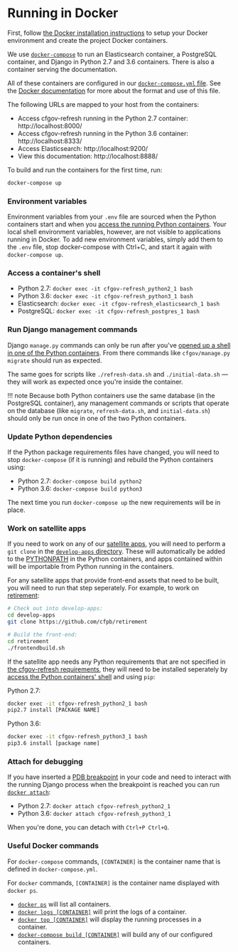 # Running in Docker

First, follow
[the Docker installation instructions](installation/#docker-compose-installation)
to setup your Docker environment and create the project Docker containers.

We use [`docker-compose`](https://docs.docker.com/compose/reference/overview/)
to run an Elasticsearch container, a PostgreSQL container, 
and Django in Python 2.7 and 3.6 containers. 
There is also a container serving the documentation. 

All of these containers are configured in our 
[`docker-compose.yml` file](https://github.com/cfpb/cfgov-refresh/blob/master/docker-compose.yml). 
See the [Docker documentation](https://docs.docker.com/compose/compose-file/) 
for more about the format and use of this file.

The following URLs are mapped to your host from the containers:

- Access cfgov-refresh running in the Python 2.7 container: http://localhost:8000/
- Access cfgov-refresh running in the Python 3.6 container: http://localhost:8333/
- Access Elasticsearch: http://localhost:9200/
- View this documentation: http://localhost:8888/

To build and run the containers for the first time, run:

```bash
docker-compose up
```

### Environment variables

Environment variables from your `.env` file are sourced 
when the Python containers start
and when you [access the running Python containers](#access-the-containers-shell). 
Your local shell environment variables, however, 
are not visible to applications running in Docker.
To add new environment variables, simply add them to the `.env` file, 
stop docker-compose with Ctrl+C, 
and start it again with `docker-compose up`.

### Access a container's shell

- Python 2.7: `docker exec -it cfgov-refresh_python2_1 bash`
- Python 3.6: `docker exec -it cfgov-refresh_python3_1 bash`
- Elasticsearch: `docker exec -it cfgov-refresh_elasticsearch_1 bash`
- PostgreSQL: `docker exec -it cfgov-refresh_postgres_1 bash`

### Run Django management commands

Django `manage.py` commands can only be run after you've 
[opened up a shell in one of the Python containers](](#access-the-containers-shell)). 
From there commands like `cfgov/manage.py migrate` should run as expected.

The same goes for scripts like `./refresh-data.sh` and `./initial-data.sh` —
they will work as expected once you're inside the container.

!!! note
    Because both Python containers use the same database (in the PostgreSQL container), 
    any management commands or scripts that operate on the database
    (like `migrate`, `refresh-data.sh`, and `initial-data.sh`)
    should only be run once in one of the two Python containers.

### Update Python dependencies

If the Python package requirements files have changed, 
you will need to stop `docker-compose` (if it is running) 
and rebuild the Python containers using:

- Python 2.7: `docker-compose build python2`
- Python 3.6: `docker-compose build python3`

The next time you run `docker-compose up` the new requirements will be in place.

### Work on satellite apps

If you need to work on any of our 
[satellite apps](/satellite-repos/), 
you will need to perform a `git clone` in the 
[`develop-apps` directory](https://github.com/cfpb/cfgov-refresh/tree/master/develop-apps).
These will automatically be added to the
[PYTHONPATH](https://docs.python.org/3/using/cmdline.html#envvar-PYTHONPATH) 
in the Python containers, 
and apps contained within will be importable from Python running in the containers. 

For any satellite apps that provide front-end assets that need to be built, 
you will need to run that step seperately. 
For example, to work on [retirement](https://github.com/cfpb/retirement):

```bash
# Check out into develop-apps:
cd develop-apps
git clone https://github.com/cfpb/retirement

# Build the front-end:
cd retirement
./frontendbuild.sh
```

If the satellite app needs any Python requirements that are not specified in 
[the cfgov-refresh requirements](https://github.com/cfpb/cfgov-refresh/tree/master/requirements/), 
they will need to be installed seperately by 
[access the Python containers' shell](#access-the-containers-shell) 
and using `pip`:

Python 2.7: 

```bash
docker exec -it cfgov-refresh_python2_1 bash
pip2.7 install [PACKAGE NAME]
```

Python 3.6: 

```bash
docker exec -it cfgov-refresh_python3_1 bash
pip3.6 install [package name]
```


### Attach for debugging

If you have inserted a [PDB breakpoint](https://docs.python.org/3/library/pdb.html) in your code 
and need to interact with the running Django process when the breakpoint is reached 
you can run [`docker attach`](https://docs.docker.com/engine/reference/commandline/attach/):

- Python 2.7: `docker attach cfgov-refresh_python2_1`
- Python 3.6: `docker attach cfgov-refresh_python3_1`

When you're done, you can detach with `Ctrl+P Ctrl+Q`.


### Useful Docker commands

For `docker-compose` commands, 
`[CONTAINER]` is the container name that is defined in `docker-compose.yml`. 

For `docker` commands, `[CONTAINER]` is the container name displayed with `docker ps`.

- [`docker ps`](https://docs.docker.com/engine/reference/commandline/ps/)
    will list all containers.
- [`docker logs [CONTAINER]`](https://docs.docker.com/engine/reference/commandline/logs/)
    will print the logs of a container.
- [`docker top [CONTAINER]`](https://docs.docker.com/engine/reference/commandline/top/)
    will display the running processes in a container.
- [`docker-compose build [CONTAINER]`](https://docs.docker.com/compose/reference/build/)
    will build any of our configured containers.
